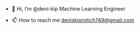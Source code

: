 - 👋 Hi, I’m @deni-kip Machine Learning Engineer
<!---
- 👀 I’m interested in Machine Learning
- 🌱 I’m currently learning Machine Learning
--->
- 📫 How to reach me [deniskiprotich749@gmail.com](mailto:deniskiprotich749@gmail.com)
<!---
- 💞️ I’m looking to collaborate on ...
- 😄 Pronouns: ...
- ⚡ Fun fact: ...
--->
<!---
deni-kip/deni-kip is a ✨ special ✨ repository because its `README.md` (this file) appears on your GitHub profile.
You can click the Preview link to take a look at your changes.
--->
